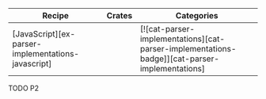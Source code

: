 | Recipe | Crates | Categories |
|--------|--------|------------|
| [JavaScript][ex-parser-implementations-javascript] |  | [![cat-parser-implementations][cat-parser-implementations-badge]][cat-parser-implementations] |

<div class="hidden">
TODO P2
</div>
